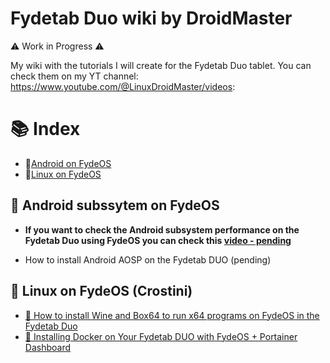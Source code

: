 # Fydetab Duo wiki by DroidMaster

⚠️ Work in Progress ⚠️

My wiki with the tutorials I will create for the Fydetab Duo tablet. You can check them on my YT channel: https://www.youtube.com/@LinuxDroidMaster/videos: 


# 📚 Index
* 🤖[Android on FydeOS](#android-subsystem)
* 🐧[Linux on FydeOS](#linux-subsystem)



## 🐧 Android subssytem on FydeOS <a name=android-subsystem></a>

* **If you want to check the Android subsystem performance on the Fydetab Duo using FydeOS you can check this [video - pending]()**

* How to install Android AOSP on the Fydetab DUO (pending)


## 🐧 Linux on FydeOS (Crostini) <a name=linux-subsystem></a>

* [🍷 How to install Wine and Box64 to run x64 programs on FydeOS in the Fydetab Duo](/Documentation/Linux_subsystem/Installing_Wine.md)
* [🐳 Installing Docker on Your Fydetab DUO with FydeOS + Portainer Dashboard](/Documentation/Linux_subsystem/Docker.md)
